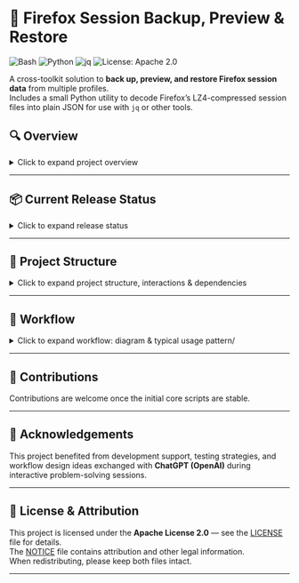# 🦊 Firefox Session Backup, Preview & Restore

![Bash](https://img.shields.io/badge/language-Bash-green)
![Python](https://img.shields.io/badge/language-Python-blue)
![jq](https://img.shields.io/badge/tool-jq-orange)
![License: Apache 2.0](https://img.shields.io/badge/license-Apache%202.0-blue)

A cross-toolkit solution to **back up, preview, and restore Firefox session data** from multiple profiles.  
Includes a small Python utility to decode Firefox’s LZ4-compressed session files into plain JSON for use with `jq` or other tools.

## 🔍 Overview
<details>
<summary>Click to expand project overview</summary>
&nbsp;

**💡 Why this project?**  
Browsers provide limited session-recovery tooling. This project helps to:

- 🛠 **Recover lost sessions** after accidental “Start new session” or other mistakes  
- 📜 **Search past browsing** to retrieve forgotten references months later  
- 🗂 Manage multiple profiles and many tab groups without relying solely on Firefox UI

It’s particularly useful for research and multi-project workflows where multiple profiles and grouped tabs are used concurrently. Planned: Microsoft Edge support.

**🗽 Core capabilities (goal):**
- 🔍 Preview saved sessions and tabs with color-coded grouping  
- 🗄 Create safe backups of `sessionstore-backups/` for profiles  
- ♻ Restore selected backups with pre-restore safeguards  
- 🐍 Python LZ4 decoder for safe `.jsonlz4` → JSON conversion  
- 📄 Optional Markdown export of previews

</details>

---

## 📦 Current Release Status
<details>
<summary>Click to expand release status</summary>
&nbsp;


> **Early alpha** — basic backup/restore/preview functions work,
but no robust error handling, GUI prompts, or multi-platform polish yet.
Tested mainly on Linux; macOS should work with minor tweaks; Windows via WSL.

**Released - ready for early use.**
- `decode_jsonlz4.py` — Python utility to decompress Firefox `mozLz40\0` LZ4 session files to JSON.
- `jq_preview_with_groups.jq ` — JQ filter to format and group session data by window and tab for easy terminal preview or Markdown export.  

**Usage:**
```bash
python3 decode_jsonlz4.py  path/to/session.jsonlz4 | jq -rf jq_preview_with_groups.jq
```

**In-progress**
- `preview_firefox_session.sh` — pretty-print / colorized preview (jq pipeline).  
- `backup_firefox_sessions.sh` — profile backup automation.  
- `restore_firefox_session.sh` — interactive restore flow with optional preview.

</details>

---

## 📁 Project Structure
<details>
<summary>Click to expand project structure, interactions & dependencies </summary>
&nbsp;

```text
firefox-session-tools/
│
├── backup_firefox_sessions.sh      # Creates timestamped backups of sessionstore-backups/ for all or selected profiles
├── restore_firefox_session.sh      # Restores a selected backup to the chosen profile
│   └── (optional) calls preview_firefox_session.sh for inspection before restore
├── preview_firefox_session.sh      # Decodes and pretty-prints a .jsonlz4 session file using decode_jsonlz4.py and jq_preview_with_groups.jq
│
├── decode_jsonlz4.py               # Python script to decompress Firefox's mozLz40\0 LZ4 files into raw JSON
├── jq_preview_with_groups.jq       # jq filter for colorized, group-aware display of tabs/windows
│
├── LICENSE                         # Apache 2.0 license text
└── NOTICE                          # Attribution & legal notices
```

### 🎳 Interactions & Dependencies

- **`backup_firefox_sessions.sh`**  
  - Scans Firefox profile folders (user's environment) and copies sessionstore backups into timestamped backup directories under your chosen `BACKUP_ROOT`.  
  - Produces the files that `preview` and `restore` consume.

- **`preview_firefox_session.sh`**  
  - Accepts either a file path or runs an interactive selection flow.  
  - Calls `decode_jsonlz4.py` to produce JSON from `.jsonlz4`.  
  - Pipes JSON into `jq_preview_with_groups.jq` to emit grouped and annotated text (with `__WINn__` / `__RESET__` markers).

- **`restore_firefox_session.sh`**  
  - Lets you choose a backup to restore to a given profile’s `sessionstore-backups/`.  
  - Optionally previews before restoring via `preview_firefox_session.sh`.

- **`decode_jsonlz4.py`**  
  - Standalone decompressor for Firefox's `.jsonlz4` (LZ4) format.  
  - Used internally by preview and can be reused for other tools.

- **`jq_preview_with_groups.jq`**  
  - Formats raw session JSON into a more human-readable, grouped form (grouped by window, annotated tab titles, and URLs).  
  - Intended for terminal color output.

### ⚙️ What the Scripts Do

- **`backup_firefox_sessions.sh`** – Finds and copies Firefox's sessionstore backups, naming them with profile + timestamp.  
- **`restore_firefox_session.sh`** – Restores a backup into the active profile folder.  
- **`preview_firefox_session.sh`** – Lets you inspect the tabs/windows in a session without restoring it.  
- **`decode_jsonlz4.py`** – Handles decompression of `.jsonlz4` into JSON.  
- **`jq_preview_with_groups.jq`** – Prettifies JSON into grouped, colorized tab lists.

</details>

---

## 🔄 Workflow
<details>
<summary>Click to expand workflow: diagram & typical usage pattern/</summary>
&nbsp;

```text
    backup → preview → restore

          backup (optional preview)                      restore (optional preview)
          ┌─────────────────────┐                        ┌───────────────────────┐
          │ backup_firefox_*.sh │                        │ restore_firefox_*.sh  │
          └──────────┬──────────┘                        └────────────┬──────────┘
                     │ produces backups          restore from backups │ 
                     |                                                │
                     └────────────────── *optional* ──────────────────┘
                                             |
                                             ▼
                                      ┌──────────────┐ 
                                      │ preview_*.sh │
                                      └──────┬───────┘
                                             │ calls
                                             ▼
                                   ┌───────────────────┐
                                   │ decode_jsonlz4.py │
                                   └─────────┬─────────┘
                                             │ pipes JSON
                                             ▼
                                ┌───────────────────────────┐
                                │ jq_preview_with_groups.jq │
                                └────────────┬──────────────┘
                                             │
                                             ▼
                                    Human-readable session
```
  

### Typical Usage Pattern ###

1. **Back up** sessionstore files for all or specific profiles:  
   ```bash
   ./backup_firefox_sessions.sh [--dry-run]
   ```

2. **Preview** a backup before restoring - Full Command Reference:
   
    Usage: 
    ```bash
   ./preview_firefox_session.sh [options] [path/to/session.jsonlz4]
    ```
    Modes:


    | Option                         | Description                                               |
    |--------------------------------|-----------------------------------------------------------|
    | (no path)                      | Interactive browsing (profile → date → session file)      |
    | `--markdown`                   | Same interactive browsing, but export preview as Markdown |
    | ` <path/to/file>`              | Non-interactive: preview that specific .jsonlz4 file      |
    | `--markdown` ` <path/to/file>` | Non-interactive + Markdown export                         |

    Color utilities:  
    `--color` Preview all 256 terminal colors  
    `--color-used` Preview only the colors used by the script

    General:  
    `--help` Show this help and exit

4. **Restore** a chosen backup:  
   ```bash
   ./restore_firefox_session.sh [--dry-run]
   ```
</details>

---

## 🤝 Contributions

Contributions are welcome once the initial core scripts are stable.  
<!--Please:

- Open an issue to discuss changes before submitting a PR.
- Follow the existing style and keep dependencies minimal.
-->
---

## 🙏 Acknowledgements

This project benefited from development support, testing strategies, and workflow design ideas exchanged with **ChatGPT (OpenAI)** during interactive problem-solving sessions.

---
## 📜 License & Attribution

This project is licensed under the **Apache License 2.0** — see the [LICENSE](LICENSE) file for details.   
The [NOTICE](NOTICE) file contains attribution and other legal information.  
When redistributing, please keep both files intact.

---
